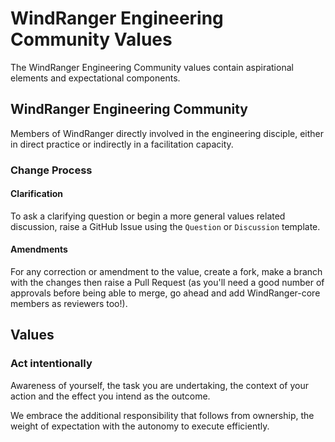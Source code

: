 # WindRanger Engineering Community Values
The WindRanger Engineering Community values contain aspirational elements and expectational components.

## WindRanger Engineering Community
Members of WindRanger directly involved in the engineering disciple, either in direct practice or indirectly in a facilitation capacity. 

### Change Process

#### Clarification 
To ask a clarifying question or begin a more general values related discussion, raise a GitHub Issue using the `Question` or `Discussion` template.

#### Amendments
For any correction or amendment to the value, create a fork, make a branch with the changes then raise a Pull Request (as you'll need a good number of approvals before being able to merge, go ahead and add WindRanger-core members as reviewers too!).

## Values

### Act intentionally 
Awareness of yourself, the task you are undertaking, the context of your action and the effect you intend as the outcome.

We embrace the additional responsibility that follows from ownership, the weight of expectation with the autonomy to execute efficiently.
